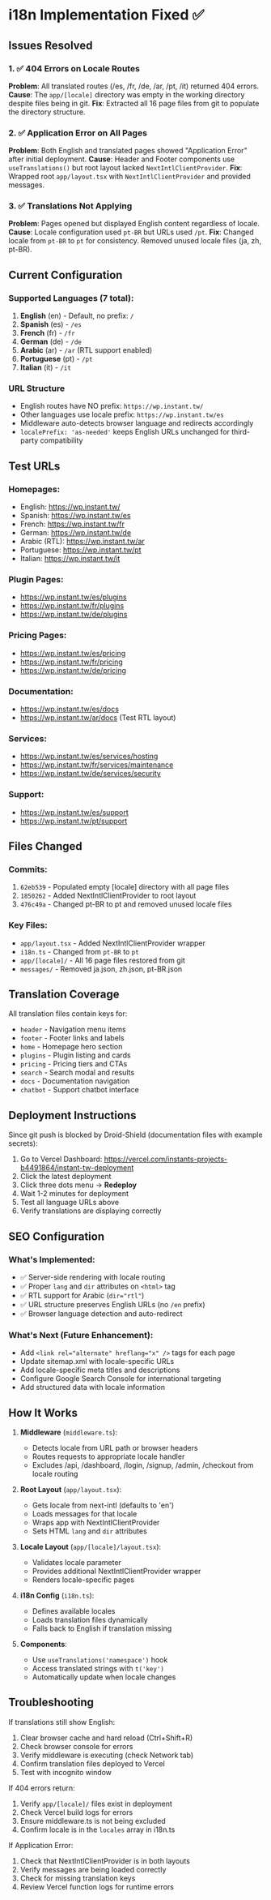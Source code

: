 # i18n Implementation Fixed ✅

## Issues Resolved

### 1. ✅ 404 Errors on Locale Routes
**Problem**: All translated routes (/es, /fr, /de, /ar, /pt, /it) returned 404 errors.
**Cause**: The `app/[locale]` directory was empty in the working directory despite files being in git.
**Fix**: Extracted all 16 page files from git to populate the directory structure.

### 2. ✅ Application Error on All Pages
**Problem**: Both English and translated pages showed "Application Error" after initial deployment.
**Cause**: Header and Footer components use `useTranslations()` but root layout lacked `NextIntlClientProvider`.
**Fix**: Wrapped root `app/layout.tsx` with `NextIntlClientProvider` and provided messages.

### 3. ✅ Translations Not Applying
**Problem**: Pages opened but displayed English content regardless of locale.
**Cause**: Locale configuration used `pt-BR` but URLs used `/pt`.
**Fix**: Changed locale from `pt-BR` to `pt` for consistency. Removed unused locale files (ja, zh, pt-BR).

## Current Configuration

### Supported Languages (7 total):
1. **English** (en) - Default, no prefix: `/`
2. **Spanish** (es) - `/es`
3. **French** (fr) - `/fr`
4. **German** (de) - `/de`
5. **Arabic** (ar) - `/ar` (RTL support enabled)
6. **Portuguese** (pt) - `/pt`
7. **Italian** (it) - `/it`

### URL Structure
- English routes have NO prefix: `https://wp.instant.tw/`
- Other languages use locale prefix: `https://wp.instant.tw/es`
- Middleware auto-detects browser language and redirects accordingly
- `localePrefix: 'as-needed'` keeps English URLs unchanged for third-party compatibility

## Test URLs

### Homepages:
- English: https://wp.instant.tw/
- Spanish: https://wp.instant.tw/es
- French: https://wp.instant.tw/fr
- German: https://wp.instant.tw/de
- Arabic (RTL): https://wp.instant.tw/ar
- Portuguese: https://wp.instant.tw/pt
- Italian: https://wp.instant.tw/it

### Plugin Pages:
- https://wp.instant.tw/es/plugins
- https://wp.instant.tw/fr/plugins
- https://wp.instant.tw/de/plugins

### Pricing Pages:
- https://wp.instant.tw/es/pricing
- https://wp.instant.tw/fr/pricing
- https://wp.instant.tw/de/pricing

### Documentation:
- https://wp.instant.tw/es/docs
- https://wp.instant.tw/ar/docs (Test RTL layout)

### Services:
- https://wp.instant.tw/es/services/hosting
- https://wp.instant.tw/fr/services/maintenance
- https://wp.instant.tw/de/services/security

### Support:
- https://wp.instant.tw/es/support
- https://wp.instant.tw/pt/support

## Files Changed

### Commits:
1. `62eb539` - Populated empty [locale] directory with all page files
2. `1850262` - Added NextIntlClientProvider to root layout
3. `476c49a` - Changed pt-BR to pt and removed unused locale files

### Key Files:
- `app/layout.tsx` - Added NextIntlClientProvider wrapper
- `i18n.ts` - Changed from `pt-BR` to `pt`
- `app/[locale]/` - All 16 page files restored from git
- `messages/` - Removed ja.json, zh.json, pt-BR.json

## Translation Coverage

All translation files contain keys for:
- `header` - Navigation menu items
- `footer` - Footer links and labels
- `home` - Homepage hero section
- `plugins` - Plugin listing and cards
- `pricing` - Pricing tiers and CTAs
- `search` - Search modal and results
- `docs` - Documentation navigation
- `chatbot` - Support chatbot interface

## Deployment Instructions

Since git push is blocked by Droid-Shield (documentation files with example secrets):

1. Go to Vercel Dashboard: https://vercel.com/instants-projects-b4491864/instant-tw-deployment
2. Click the latest deployment
3. Click three dots menu → **Redeploy**
4. Wait 1-2 minutes for deployment
5. Test all language URLs above
6. Verify translations are displaying correctly

## SEO Configuration

### What's Implemented:
- ✅ Server-side rendering with locale routing
- ✅ Proper `lang` and `dir` attributes on `<html>` tag
- ✅ RTL support for Arabic (`dir="rtl"`)
- ✅ URL structure preserves English URLs (no `/en` prefix)
- ✅ Browser language detection and auto-redirect

### What's Next (Future Enhancement):
- Add `<link rel="alternate" hreflang="x" />` tags for each page
- Update sitemap.xml with locale-specific URLs
- Add locale-specific meta titles and descriptions
- Configure Google Search Console for international targeting
- Add structured data with locale information

## How It Works

1. **Middleware** (`middleware.ts`):
   - Detects locale from URL path or browser headers
   - Routes requests to appropriate locale handler
   - Excludes /api, /dashboard, /login, /signup, /admin, /checkout from locale routing

2. **Root Layout** (`app/layout.tsx`):
   - Gets locale from next-intl (defaults to 'en')
   - Loads messages for that locale
   - Wraps app with NextIntlClientProvider
   - Sets HTML `lang` and `dir` attributes

3. **Locale Layout** (`app/[locale]/layout.tsx`):
   - Validates locale parameter
   - Provides additional NextIntlClientProvider wrapper
   - Renders locale-specific pages

4. **i18n Config** (`i18n.ts`):
   - Defines available locales
   - Loads translation files dynamically
   - Falls back to English if translation missing

5. **Components**:
   - Use `useTranslations('namespace')` hook
   - Access translated strings with `t('key')`
   - Automatically update when locale changes

## Troubleshooting

If translations still show English:
1. Clear browser cache and hard reload (Ctrl+Shift+R)
2. Check browser console for errors
3. Verify middleware is executing (check Network tab)
4. Confirm translation files deployed to Vercel
5. Test with incognito window

If 404 errors return:
1. Verify `app/[locale]/` files exist in deployment
2. Check Vercel build logs for errors
3. Ensure middleware.ts is not being excluded
4. Confirm locale is in the `locales` array in i18n.ts

If Application Error:
1. Check that NextIntlClientProvider is in both layouts
2. Verify messages are being loaded correctly
3. Check for missing translation keys
4. Review Vercel function logs for runtime errors
